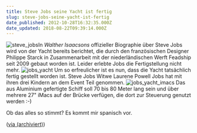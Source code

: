 ```yaml
---
title: Steve Jobs seine Yacht ist fertig
slug: steve-jobs-seine-yacht-ist-fertig
date_published: 2012-10-28T16:32:35.000Z
date_updated: 2018-08-22T09:39:14.000Z
---
```


![steve_jobs](//picdump.thafaker.de/2011/01/steve_jobs-150x150.jpg)In *Walther Isaacsons* offizieller Biographie über Steve Jobs wird von der Yacht bereits berichtet, die durch den französischen Designer Philippe Starck in Zusammenarbeit mit der niederländischen Werft Feadship seit 2009 gebaut worden ist. Leider erlebte Jobs die Fertigstellung nicht mehr. 
![jobs_yacht](//picdump.thafaker.de/2012/10/jobs_yacht.jpg)
Um so erfreulicher ist es nun, dass die Yacht tatsächlich fertig gestellt worden ist. Steve Jobs Witwe Laurene Powell Jobs hat mit ihren drei Kindern an dem Event Teil genommen.
![jobs_yacht_imacs](//picdump.thafaker.de/2012/10/jobs_yacht_imacs.jpg)
Das aus Aluminium gefertigte Schiff soll 70 bis 80 Meter lang sein und über mehrere 27" iMacs auf der Brücke verfügen, die dort zur Steuerung genutzt werden :-)

Ob das alles so stimmt? Es kommt mir spanisch vor.

([via (archiviert)](http://web.archive.org/web/20121029203244/http://www.onemorething.nl/2012/10/jacht-steve-jobs-te-water-gelaten-in-aalsmeer/))
